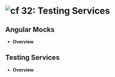 ![cf](http://i.imgur.com/7v5ASc8.png) 32: Testing Services
=====================================

## Angular Mocks
  * **Overview**

## Testing Services
  * **Overview**

